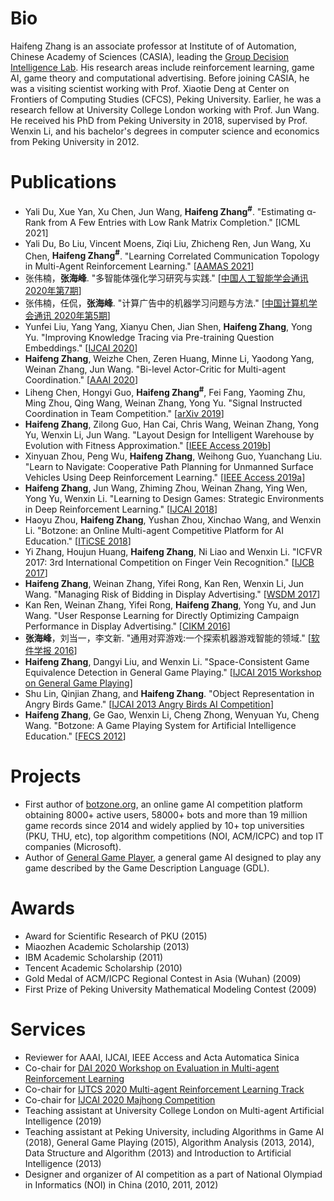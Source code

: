 # Bio

Haifeng Zhang is an associate professor at Institute of of Automation, Chinese Academy of Sciences (CASIA), leading the [Group Decision Intelligence Lab]. His research areas include reinforcement learning, game AI, game theory and computational advertising. Before joining CASIA, he was a visiting scientist working with Prof. Xiaotie Deng at Center on Frontiers of Computing Studies (CFCS), Peking University. Earlier, he was a research fellow at University College London working with Prof. Jun Wang. He received his PhD from Peking University in 2018, supervised by Prof. Wenxin Li, and his bachelor's degrees in computer science and economics from Peking University in 2012.

# Publications

  - Yali Du, Xue Yan, Xu Chen, Jun Wang, **Haifeng Zhang<sup>#</sup>**. "Estimating α-Rank from A Few Entries with Low Rank Matrix Completion." [ICML 2021]
  - Yali Du, Bo Liu, Vincent Moens, Ziqi Liu, Zhicheng Ren, Jun Wang, Xu Chen, **Haifeng Zhang<sup>#</sup>**. "Learning Correlated Communication Topology in Multi-Agent Reinforcement Learning." [[AAMAS 2021]]
  - 张伟楠，**张海峰**. "多智能体强化学习研究与实践." [[中国人工智能学会通讯 2020年第7期]]
  - 张伟楠，任侃，**张海峰**. "计算广告中的机器学习问题与方法." [[中国计算机学会通讯 2020年第5期]]
  - Yunfei Liu, Yang Yang, Xianyu Chen, Jian Shen, **Haifeng Zhang**, Yong Yu. "Improving Knowledge Tracing via Pre-training Question Embeddings." [[IJCAI 2020]]
  - **Haifeng Zhang**, Weizhe Chen, Zeren Huang, Minne Li, Yaodong Yang, Weinan Zhang, Jun Wang. "Bi-level Actor-Critic for Multi-agent Coordination." [[AAAI 2020]]
  - Liheng Chen, Hongyi Guo, **Haifeng Zhang<sup>#</sup>**, Fei Fang, Yaoming Zhu, Ming Zhou, Qing Wang, Weinan Zhang, Yong Yu. "Signal Instructed Coordination in Team Competition." [[arXiv 2019]]
  - **Haifeng Zhang**, Zilong Guo, Han Cai, Chris Wang, Weinan Zhang, Yong Yu, Wenxin Li, Jun Wang. "Layout Design for Intelligent Warehouse by Evolution with Fitness Approximation." [[IEEE Access 2019b]]
  - Xinyuan Zhou, Peng Wu, **Haifeng Zhang**, Weihong Guo, Yuanchang Liu. "Learn to Navigate: Cooperative Path Planning for Unmanned Surface Vehicles Using Deep Reinforcement Learning." [[IEEE Access 2019a]]
  - **Haifeng Zhang**, Jun Wang, Zhiming Zhou, Weinan Zhang, Ying Wen, Yong Yu, Wenxin Li. "Learning to Design Games: Strategic Environments in Deep Reinforcement Learning." [[IJCAI 2018]]
  - Haoyu Zhou, **Haifeng Zhang**, Yushan Zhou, Xinchao Wang, and Wenxin Li. "Botzone: an Online Multi-agent Competitive Platform for AI Education." [[ITiCSE 2018]]
  - Yi Zhang, Houjun Huang, **Haifeng Zhang**, Ni Liao and Wenxin Li. "ICFVR 2017: 3rd International Competition on Finger Vein Recognition." [[IJCB 2017]]
  - **Haifeng Zhang**, Weinan Zhang, Yifei Rong, Kan Ren, Wenxin Li, Jun Wang. "Managing Risk of Bidding in Display Advertising." [[WSDM 2017]]
  - Kan Ren, Weinan Zhang, Yifei Rong, **Haifeng Zhang**, Yong Yu, and Jun Wang. "User Response Learning for Directly Optimizing Campaign Performance in Display Advertising." [[CIKM 2016]]
  - **张海峰**，刘当一，李文新. "通用对弈游戏:一个探索机器游戏智能的领域." [[软件学报 2016]]
  - **Haifeng Zhang**, Dangyi Liu, and Wenxin Li. "Space-Consistent Game Equivalence Detection in General Game Playing." [[IJCAI 2015 Workshop on General Game Playing]]
  - Shu Lin, Qinjian Zhang, and **Haifeng Zhang**. "Object Representation in Angry Birds Game." [[IJCAI 2013 Angry Birds AI Competition]] 
  - **Haifeng Zhang**, Ge Gao, Wenxin Li, Cheng Zhong, Wenyuan Yu, Cheng Wang. "Botzone: A Game Playing System for Artificial Intelligence Education." [[FECS 2012]]

# Projects
  - First author of [botzone.org], an online game AI competition platform obtaining 8000+ active users, 58000+ bots and more than 19 million game records since 2014 and widely applied by 10+ top universities (PKU, THU, etc), top algorithm competitions (NOI, ACM/ICPC) and top IT companies (Microsoft).
  - Author of [General Game Player], a general game AI designed to play any game described by the Game Description Language (GDL). 

# Awards
  - Award for Scientific Research of PKU (2015)
  - Miaozhen Academic Scholarship (2013)
  - IBM Academic Scholarship (2011)
  - Tencent Academic Scholarship (2010)
  - Gold Medal of ACM/ICPC Regional Contest in Asia (Wuhan) (2009)
  - First Prize of Peking University Mathematical Modeling Contest (2009)

# Services
  - Reviewer for AAAI, IJCAI, IEEE Access and Acta Automatica Sinica
  - Co-chair for [DAI 2020 Workshop on Evaluation in Multi-agent Reinforcement Learning]
  - Co-chair for [IJTCS 2020 Multi-agent Reinforcement Learning Track]
  - Co-chair for [IJCAI 2020 Majhong Competition]
  - Teaching assistant at University College London on Multi-agent Artificial Intelligence (2019)
  - Teaching assistant at Peking University, including Algorithms in Game AI (2018), General Game Playing (2015), Algorithm Analysis (2013, 2014), Data Structure and Algorithm (2013) and Introduction to Artificial Intelligence (2013)
  - Designer and organizer of AI competition as a part of National Olympiad in Informatics (NOI) in China (2010, 2011, 2012)

   [AAMAS 2021]: http://www.ifaamas.org/Proceedings/aamas2021/pdfs/p456.pdf
   [中国人工智能学会通讯 2020年第7期]: http://www.caai.cn/index.php?s=/home/article/qikandetail/year/2020/month/07.html
   [中国计算机学会通讯 2020年第5期]: https://dl.ccf.org.cn/institude/institudeDetail?id=4926584240883712
   [IJCAI 2020]: https://www.ijcai.org/Proceedings/2020/0219.pdf
   [AAAI 2020]: https://arxiv.org/abs/1909.03510
   [arXiv 2019]: https://arxiv.org/pdf/1909.04224.pdf
   [IEEE Access 2019b]: https://ieeexplore.ieee.org/stamp/stamp.jsp?tp=&arnumber=8901128
   [IEEE Access 2019a]: https://ieeexplore.ieee.org/stamp/stamp.jsp?tp=&arnumber=8897592
   [IJCAI 2018]: https://arxiv.org/abs/1707.01310
   [ITiCSE 2018]: https://dl.acm.org/citation.cfm?id=3197099
   [IJCB 2017]: https://arxiv.org/abs/1801.01262
   [WSDM 2017]: https://arxiv.org/abs/1701.02433
   [CIKM 2016]: http://discovery.ucl.ac.uk/1524035/1/wang_p679-ren.pdf
   [软件学报 2016]: http://www.jos.org.cn/jos/ch/reader/view_abstract.aspx?flag=1&file_no=4928&journal_id=jos
   [IJCAI 2015 Workshop on General Game Playing]: http://giga15.ru.is/giga15-paper6.pdf
   [IJCAI 2013 Angry Birds AI Competition]: https://203.124.117.106/2013-Papers/Symposium/julyplayer.pdf
   [FECS 2012]: https://pdfs.semanticscholar.org/f095/78dc3eb459b8e0bba1288dc81ed65830ca63.pdf
   [botzone.org]: http://www.botzone.org
   [General Game Player]: https://github.com/pkuzhf/ggpplayer
   [IJTCS 2020 Multi-agent Reinforcement Learning Track]: https://econcs.pku.edu.cn/ijtcs2020/IJTCS2020.html
   [IJCAI 2020 Majhong Competition]: https://botzone.org.cn/static/gamecontest2020a.html
   [DAI 2020 Workshop on Evaluation in Multi-agent Reinforcement Learning]: https://marl-evaluation.github.io/
   [Group Decision Intelligence Lab]: http://marl.ia.ac.cn